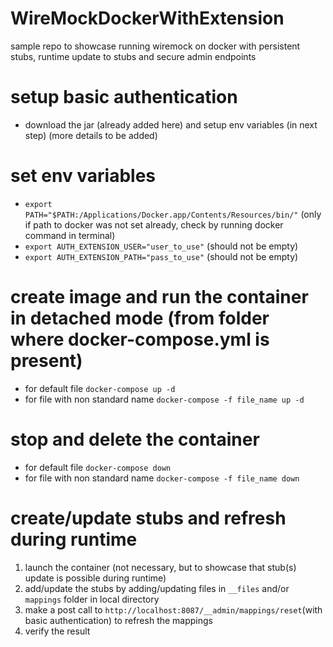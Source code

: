 # WireMockDockerWithExtension
sample repo to showcase running wiremock on docker with persistent stubs, runtime update to stubs and secure admin endpoints

# setup basic authentication
- download the jar (already added here) and setup env variables (in next step) (more details to be added)

# set env variables
- `export PATH="$PATH:/Applications/Docker.app/Contents/Resources/bin/"` (only if path to docker was not set already, check by running docker command in terminal)
- `export AUTH_EXTENSION_USER="user_to_use"` (should not be empty)
- `export AUTH_EXTENSION_PATH="pass_to_use"` (should not be empty)

# create image and run the container in detached mode (from folder where docker-compose.yml is present)
- for default file `docker-compose up -d`
- for file with non standard name `docker-compose -f file_name up -d`

# stop and delete the container
- for default file `docker-compose down`
- for file with non standard name `docker-compose -f file_name down`

# create/update stubs and refresh during runtime
1. launch the container (not necessary, but to showcase that stub(s) update is possible during runtime)
2. add/update the stubs by adding/updating files in `__files` and/or `mappings` folder in local directory
3. make a post call to `http://localhost:8087/__admin/mappings/reset`(with basic authentication) to refresh the mappings
4. verify the result
